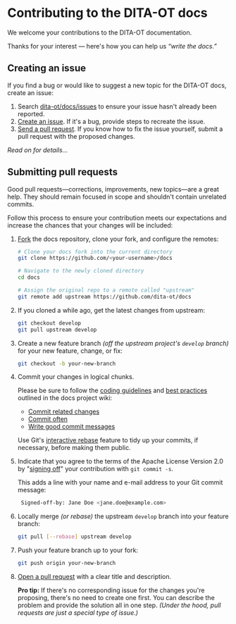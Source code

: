 # Contributing to the DITA-OT docs

We welcome your contributions to the DITA-OT documentation.

Thanks for your interest — here's how you can help us _“write the docs.”_

## Creating an issue

If you find a bug or would like to suggest a new topic for the DITA-OT docs, create an issue:

1. Search [dita-ot/docs/issues][1] to ensure your issue hasn't already been reported.
2. [Create an issue][2]. If it's a bug, provide steps to recreate the issue.
3. [Send a pull request][3]. If you know how to fix the issue yourself, submit a pull request with the proposed changes.

_Read on for details…_

## Submitting pull requests

Good pull requests—corrections, improvements, new topics—are a great help. They should remain focused in scope and shouldn't contain unrelated commits.

Follow this process to ensure your contribution meets our expectations and increase the chances that your changes will be included:

1. [Fork][4] the docs repository, clone your fork, and configure the remotes:

    ```bash
    # Clone your docs fork into the current directory
    git clone https://github.com/<your-username>/docs

    # Navigate to the newly cloned directory
    cd docs

    # Assign the original repo to a remote called "upstream"
    git remote add upstream https://github.com/dita-ot/docs
    ```

2. If you cloned a while ago, get the latest changes from upstream:

    ```bash
    git checkout develop
    git pull upstream develop
    ```

3. Create a new feature branch _(off the upstream project's `develop` branch)_ for your new feature, change, or fix:

    ```bash
    git checkout -b your-new-branch
    ```

4. Commit your changes in logical chunks.

	Please be sure to follow the [coding guidelines][5] and [best practices][6] outlined in the docs project wiki:

	* [Commit related changes][7]
	* [Commit often][8]
	* [Write good commit messages][9]

	Use Git's [interactive rebase][10] feature to tidy up your commits, if necessary, before making them public.

5. Indicate that you agree to the terms of the Apache License Version 2.0 by "[signing off][11]" your contribution with `git commit -s`.

    This adds a line with your name and e-mail address to your Git commit message:

    ```bash
     Signed-off-by: Jane Doe <jane.doe@example.com>
    ```

6. Locally merge _(or rebase)_ the upstream `develop` branch into your feature branch:

    ```bash
    git pull [--rebase] upstream develop
    ```

7. Push your feature branch up to your fork:

    ```bash
    git push origin your-new-branch
    ```

8. [Open a pull request][3] with a clear title and description.

    **Pro tip:** If there's no corresponding issue for the changes you're proposing, there's no need to create one first.
    You can describe the problem and provide the solution all in one step. _(Under the hood, pull requests are just a special type of issue.)_

[1]:	https://github.com/dita-ot/docs/issues
[2]:	https://github.com/dita-ot/docs/issues/new
[3]:	https://help.github.com/articles/using-pull-requests/
[4]:	https://help.github.com/articles/fork-a-repo/
[5]:	https://github.com/dita-ot/docs/wiki/Coding-guidelines
[6]:	https://github.com/dita-ot/docs/wiki/Git-workflow#best-practices
[7]:	https://github.com/dita-ot/docs/wiki/Git-workflow#commit-related-changes
[8]:	https://github.com/dita-ot/docs/wiki/Git-workflow#commit-related-changes
[9]:	https://github.com/dita-ot/docs/wiki/Git-workflow#writing-good-commit-messages
[10]:	https://help.github.com/articles/interactive-rebase
[11]:	http://www.dita-ot.org/DCO
